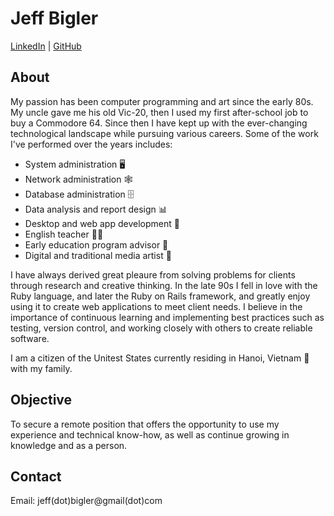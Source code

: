 # Jeff Bigler 
[LinkedIn](https://www.linkedin.com/in/jeff-bigler/) | [GitHub](https://github.com/jbigler)

## About
My passion has been computer programming and art since the early 80s. My uncle gave me his old Vic-20, then I used my first after-school job to buy a Commodore 64. 
Since then I have kept up with the ever-changing technological landscape while pursuing various careers. Some of the work I've performed over the years includes:

- System administration 🖥
- Network administration 🕸
- Database administration 🗄
- Data analysis and report design 📊
- Desktop and web app development 🚞
- English teacher 👨‍🏫
- Early education program advisor 💼
- Digital and traditional media artist 🎨

I have always derived great pleaure from solving problems for clients through research and creative thinking.
In the late 90s I fell in love with the Ruby language, and later the Ruby on Rails framework, and greatly enjoy using it to create web applications to meet client needs. I believe in the importance of continuous learning and implementing best practices such as testing, version control, and working closely with others to create reliable software.

I am a citizen of the Unitest States currently residing in Hanoi, Vietnam 🍜 with my family.

## Objective
To secure a remote position that offers the opportunity to use my experience and technical know-how, as well as continue growing in knowledge and as a person.

## Contact
Email: jeff(dot)bigler@gmail(dot)com

<!--
**jbigler/jbigler** is a ✨ _special_ ✨ repository because its `README.md` (this file) appears on your GitHub profile.

Here are some ideas to get you started:

- 🔭 I’m currently working on ...
- 🌱 I’m currently learning ...
- 👯 I’m looking to collaborate on ...
- 🤔 I’m looking for help with ...
- 💬 Ask me about ...
- 📫 How to reach me: ...
- 😄 Pronouns: ...
- ⚡ Fun fact: ...
-->
